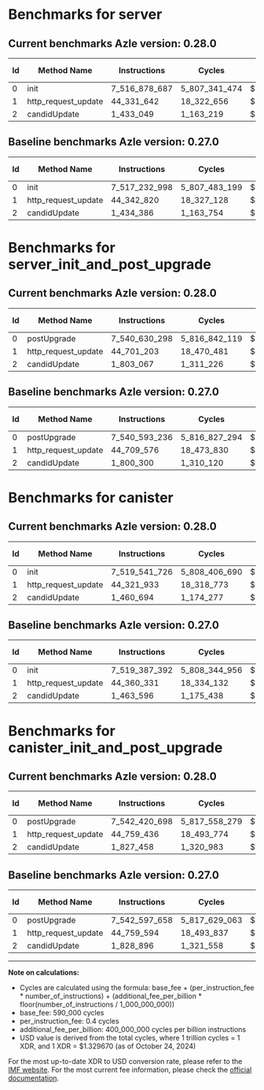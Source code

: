 # Benchmarks for server

## Current benchmarks Azle version: 0.28.0

| Id  | Method Name         | Instructions  | Cycles        | USD           | USD/Million Calls | Change                              |
| --- | ------------------- | ------------- | ------------- | ------------- | ----------------- | ----------------------------------- |
| 0   | init                | 7_516_878_687 | 5_807_341_474 | $0.0077218477 | $7_721.84         | <font color="green">-354_311</font> |
| 1   | http_request_update | 44_331_642    | 18_322_656    | $0.0000243631 | $24.36            | <font color="green">-11_178</font>  |
| 2   | candidUpdate        | 1_433_049     | 1_163_219     | $0.0000015467 | $1.54             | <font color="green">-1_337</font>   |

## Baseline benchmarks Azle version: 0.27.0

| Id  | Method Name         | Instructions  | Cycles        | USD           | USD/Million Calls |
| --- | ------------------- | ------------- | ------------- | ------------- | ----------------- |
| 0   | init                | 7_517_232_998 | 5_807_483_199 | $0.0077220362 | $7_722.03         |
| 1   | http_request_update | 44_342_820    | 18_327_128    | $0.0000243690 | $24.36            |
| 2   | candidUpdate        | 1_434_386     | 1_163_754     | $0.0000015474 | $1.54             |

# Benchmarks for server_init_and_post_upgrade

## Current benchmarks Azle version: 0.28.0

| Id  | Method Name         | Instructions  | Cycles        | USD           | USD/Million Calls | Change                            |
| --- | ------------------- | ------------- | ------------- | ------------- | ----------------- | --------------------------------- |
| 0   | postUpgrade         | 7_540_630_298 | 5_816_842_119 | $0.0077344805 | $7_734.48         | <font color="red">+37_062</font>  |
| 1   | http_request_update | 44_701_203    | 18_470_481    | $0.0000245596 | $24.55            | <font color="green">-8_373</font> |
| 2   | candidUpdate        | 1_803_067     | 1_311_226     | $0.0000017435 | $1.74             | <font color="red">+2_767</font>   |

## Baseline benchmarks Azle version: 0.27.0

| Id  | Method Name         | Instructions  | Cycles        | USD           | USD/Million Calls |
| --- | ------------------- | ------------- | ------------- | ------------- | ----------------- |
| 0   | postUpgrade         | 7_540_593_236 | 5_816_827_294 | $0.0077344607 | $7_734.46         |
| 1   | http_request_update | 44_709_576    | 18_473_830    | $0.0000245641 | $24.56            |
| 2   | candidUpdate        | 1_800_300     | 1_310_120     | $0.0000017420 | $1.74             |

# Benchmarks for canister

## Current benchmarks Azle version: 0.28.0

| Id  | Method Name         | Instructions  | Cycles        | USD           | USD/Million Calls | Change                             |
| --- | ------------------- | ------------- | ------------- | ------------- | ----------------- | ---------------------------------- |
| 0   | init                | 7_519_541_726 | 5_808_406_690 | $0.0077232641 | $7_723.26         | <font color="red">+154_334</font>  |
| 1   | http_request_update | 44_321_933    | 18_318_773    | $0.0000243579 | $24.35            | <font color="green">-38_398</font> |
| 2   | candidUpdate        | 1_460_694     | 1_174_277     | $0.0000015614 | $1.56             | <font color="green">-2_902</font>  |

## Baseline benchmarks Azle version: 0.27.0

| Id  | Method Name         | Instructions  | Cycles        | USD           | USD/Million Calls |
| --- | ------------------- | ------------- | ------------- | ------------- | ----------------- |
| 0   | init                | 7_519_387_392 | 5_808_344_956 | $0.0077231820 | $7_723.18         |
| 1   | http_request_update | 44_360_331    | 18_334_132    | $0.0000243783 | $24.37            |
| 2   | candidUpdate        | 1_463_596     | 1_175_438     | $0.0000015629 | $1.56             |

# Benchmarks for canister_init_and_post_upgrade

## Current benchmarks Azle version: 0.28.0

| Id  | Method Name         | Instructions  | Cycles        | USD           | USD/Million Calls | Change                              |
| --- | ------------------- | ------------- | ------------- | ------------- | ----------------- | ----------------------------------- |
| 0   | postUpgrade         | 7_542_420_698 | 5_817_558_279 | $0.0077354327 | $7_735.43         | <font color="green">-176_960</font> |
| 1   | http_request_update | 44_759_436    | 18_493_774    | $0.0000245906 | $24.59            | <font color="green">-158</font>     |
| 2   | candidUpdate        | 1_827_458     | 1_320_983     | $0.0000017565 | $1.75             | <font color="green">-1_438</font>   |

## Baseline benchmarks Azle version: 0.27.0

| Id  | Method Name         | Instructions  | Cycles        | USD           | USD/Million Calls |
| --- | ------------------- | ------------- | ------------- | ------------- | ----------------- |
| 0   | postUpgrade         | 7_542_597_658 | 5_817_629_063 | $0.0077355268 | $7_735.52         |
| 1   | http_request_update | 44_759_594    | 18_493_837    | $0.0000245907 | $24.59            |
| 2   | candidUpdate        | 1_828_896     | 1_321_558     | $0.0000017572 | $1.75             |

---

**Note on calculations:**

- Cycles are calculated using the formula: base_fee + (per_instruction_fee \* number_of_instructions) + (additional_fee_per_billion \* floor(number_of_instructions / 1_000_000_000))
- base_fee: 590_000 cycles
- per_instruction_fee: 0.4 cycles
- additional_fee_per_billion: 400_000_000 cycles per billion instructions
- USD value is derived from the total cycles, where 1 trillion cycles = 1 XDR, and 1 XDR = $1.329670 (as of October 24, 2024)

For the most up-to-date XDR to USD conversion rate, please refer to the [IMF website](https://www.imf.org/external/np/fin/data/rms_sdrv.aspx).
For the most current fee information, please check the [official documentation](https://internetcomputer.org/docs/current/developer-docs/gas-cost#execution).
